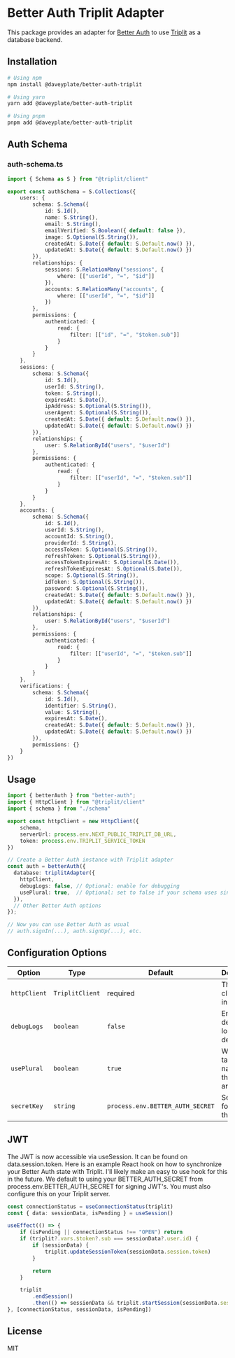 # Better Auth Triplit Adapter

This package provides an adapter for [Better Auth](https://better-auth.com/) to use [Triplit](https://triplit.dev/) as a database backend.

## Installation

```bash
# Using npm
npm install @daveyplate/better-auth-triplit

# Using yarn
yarn add @daveyplate/better-auth-triplit

# Using pnpm
pnpm add @daveyplate/better-auth-triplit
```

## Auth Schema

### auth-schema.ts
```typescript
import { Schema as S } from "@triplit/client"

export const authSchema = S.Collections({
    users: {
        schema: S.Schema({
            id: S.Id(),
            name: S.String(),
            email: S.String(),
            emailVerified: S.Boolean({ default: false }),
            image: S.Optional(S.String()),
            createdAt: S.Date({ default: S.Default.now() }),
            updatedAt: S.Date({ default: S.Default.now() })
        }),
        relationships: {
            sessions: S.RelationMany("sessions", {
                where: [["userId", "=", "$id"]]
            }),
            accounts: S.RelationMany("accounts", {
                where: [["userId", "=", "$id"]]
            })
        },
        permissions: {
            authenticated: {
                read: {
                    filter: [["id", "=", "$token.sub"]]
                }
            }
        }
    },
    sessions: {
        schema: S.Schema({
            id: S.Id(),
            userId: S.String(),
            token: S.String(),
            expiresAt: S.Date(),
            ipAddress: S.Optional(S.String()),
            userAgent: S.Optional(S.String()),
            createdAt: S.Date({ default: S.Default.now() }),
            updatedAt: S.Date({ default: S.Default.now() })
        }),
        relationships: {
            user: S.RelationById("users", "$userId")
        },
        permissions: {
            authenticated: {
                read: {
                    filter: [["userId", "=", "$token.sub"]]
                }
            }
        }
    },
    accounts: {
        schema: S.Schema({
            id: S.Id(),
            userId: S.String(),
            accountId: S.String(),
            providerId: S.String(),
            accessToken: S.Optional(S.String()),
            refreshToken: S.Optional(S.String()),
            accessTokenExpiresAt: S.Optional(S.Date()),
            refreshTokenExpiresAt: S.Optional(S.Date()),
            scope: S.Optional(S.String()),
            idToken: S.Optional(S.String()),
            password: S.Optional(S.String()),
            createdAt: S.Date({ default: S.Default.now() }),
            updatedAt: S.Date({ default: S.Default.now() })
        }),
        relationships: {
            user: S.RelationById("users", "$userId")
        },
        permissions: {
            authenticated: {
                read: {
                    filter: [["userId", "=", "$token.sub"]]
                }
            }
        }
    },
    verifications: {
        schema: S.Schema({
            id: S.Id(),
            identifier: S.String(),
            value: S.String(),
            expiresAt: S.Date(),
            createdAt: S.Date({ default: S.Default.now() }),
            updatedAt: S.Date({ default: S.Default.now() })
        }),
        permissions: {}
    }
})
```

## Usage

```typescript
import { betterAuth } from "better-auth";
import { HttpClient } from "@triplit/client"
import { schema } from "./schema"

export const httpClient = new HttpClient({
    schema,
    serverUrl: process.env.NEXT_PUBLIC_TRIPLIT_DB_URL,
    token: process.env.TRIPLIT_SERVICE_TOKEN
})

// Create a Better Auth instance with Triplit adapter
const auth = betterAuth({
  database: triplitAdapter({
    httpClient,
    debugLogs: false, // Optional: enable for debugging
    usePlural: true,  // Optional: set to false if your schema uses singular names
  }),
  // Other Better Auth options
});

// Now you can use Better Auth as usual
// auth.signIn(...), auth.signUp(...), etc.
```

## Configuration Options

| Option | Type | Default | Description |
|--------|------|---------|-------------|
| `httpClient` | `TriplitClient` | required | The Triplit client instance |
| `debugLogs` | `boolean` | `false` | Enable detailed logging for debugging |
| `usePlural` | `boolean` | `true` | Whether table names in the schema are plural |
| `secretKey` | `string` | `process.env.BETTER_AUTH_SECRET` | Secret key for signing the JWT |

## JWT

The JWT is now accessible via useSession. It can be found on data.session.token. Here is an example React hook on how to synchronize your Better Auth state with Triplit. I'll likely make an easy to use hook for this in the future. We default to using your BETTER_AUTH_SECRET from process.env.BETTER_AUTH_SECRET for signing JWT's. You must also configure this on your Triplit server.

```ts
const connectionStatus = useConnectionStatus(triplit)
const { data: sessionData, isPending } = useSession()

useEffect(() => {
    if (isPending || connectionStatus !== "OPEN") return
    if (triplit?.vars.$token?.sub === sessionData?.user.id) {
        if (sessionData) {
            triplit.updateSessionToken(sessionData.session.token)
        }

        return
    }

    triplit
        .endSession()
        .then(() => sessionData && triplit.startSession(sessionData.session.token))
}, [connectionStatus, sessionData, isPending])
```

## License

MIT